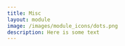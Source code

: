 ```yaml
---
title: Misc
layout: module
image: /images/module_icons/dots.png
description: Here is some text
---
```

